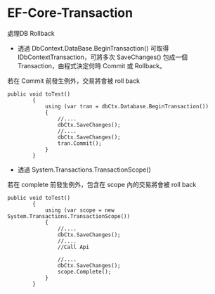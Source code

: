 # EF-Core-Transaction

處理DB Rollback

* 透過 DbContext.DataBase.BeginTransaction() 可取得 IDbContextTransaction，可將多次 SaveChanges() 包成一個 Transaction，由程式決定何時 Commit 或 Rollback。

若在 Commit 前發生例外，交易將會被 roll back

```
public void toTest()
        {
            using (var tran = dbCtx.Database.BeginTransaction())
            { 
                //....
                dbCtx.SaveChanges();
                //....
                dbCtx.SaveChanges();
                tran.Commit();
            }
        }
```



* 透過 System.Transactions.TransactionScope()

若在 complete 前發生例外，包含在 scope 內的交易將會被 roll back

```
public void toTest()
        {
            using (var scope = new System.Transactions.TransactionScope())
            { 
                //....
                dbCtx.SaveChanges();
                //....
                //Call Api
                
                //....
                dbCtx.SaveChanges();
                scope.Complete();
            }
        }
        
```
